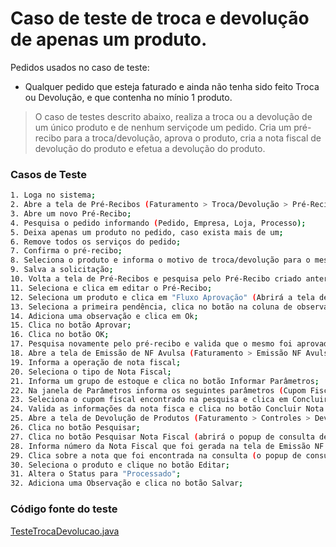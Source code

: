 # Caso de teste de troca e devolução de apenas um produto.
Pedidos usados no caso de teste: 

  - Qualquer pedido que esteja faturado e ainda não tenha sido feito Troca ou Devolução, e que contenha no mínio 1 produto.

> O caso de testes descrito abaixo, realiza a troca ou a devolução de um único produto e de nenhum serviçode um pedido. Cria um pré-recibo para a troca/devolução, aprova o produto, cria a nota fiscal de devolução do produto e efetua a devolução do produto.

### Casos de Teste
```sh
1. Loga no sistema;
2. Abre a tela de Pré-Recibos (Faturamento > Troca/Devolução > Pré-Recibos);
3. Abre um novo Pré-Recibo;
4. Pesquisa o pedido informando (Pedido, Empresa, Loja, Processo);
5. Deixa apenas um produto no pedido, caso exista mais de um;
6. Remove todos os serviços do pedido;
7. Confirma o pré-recibo;
8. Seleciona o produto e informa o motivo de troca/devolução para o mesmo;
9. Salva a solicitação;
10. Volta a tela de Pré-Recibos e pesquisa pelo Pré-Recibo criado anteriormente (OBS.: O mesmo estará com status de AG. APROVACAO PRODUTOS);
11. Seleciona e clica em editar o Pré-Recibo;
12. Seleciona um produto e clica em "Fluxo Aprovação" (Abrirá a tela de Aprovação de Produtos);
13. Seleciona a primeira pendência, clica no botão na coluna de observação;
14. Adiciona uma observação e clica em Ok;
15. Clica no botão Aprovar;
16. Clica no botão OK;
17. Pesquisa novamente pelo pré-recibo e valida que o mesmo foi aprovado;
18. Abre a tela de Emissão de NF Avulsa (Faturamento > Emissão NF Avulsa);
19. Informa a operação de nota fiscal;
20. Seleciona o tipo de Nota Fiscal;
21. Informa um grupo de estoque e clica no botão Informar Parâmetros;
22. Na janela de Parâmetros informa os seguintes parâmetros (Cupom Fiscal, Empresa, Cod. Loja, Série NF), e clica em pesquisar;
23. Seleciona o cupom fiscal encontrado na pesquisa e clica em Concluir;
24. Valida as informações da nota fisca e clica no botão Concluir Nota Fiscal;
25. Abre a tela de Devolução de Produtos (Faturamento > Controles > Devolução de Produtos);
26. Clica no botão Pesquisar;
27. Clica no botão Pesquisar Nota Fiscal (abrirá o popup de consulta de NF);
28. Informa número da Nota Fiscal que foi gerada na tela de Emissão NF Avulsa, e clica no botão Selecionar;
29. Clica sobre a nota que foi encontrada na consulta (o popup de consulta de NF ira fechar e na tela de Devolução de Produtos irá carregar o produto a ser devolvido);
30. Seleciona o produto e clique no botão Editar;
31. Altera o Status para "Processado";
32. Adiciona uma Observação e clica no botão Salvar;
```
### Código fonte do teste
[TesteTrocaDevolucao.java](/TestesSelenium/src/test/java/br/com/mv/test/TrocaUmProduto.java)
